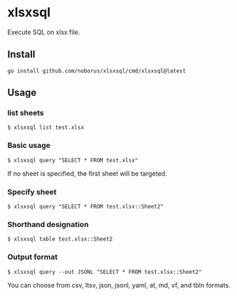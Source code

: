 # xlsxsql

Execute SQL on xlsx file.

## Install

```console
go install github.com/noborus/xlsxsql/cmd/xlsxsql@latest
```

## Usage

### list sheets

```console
$ xlsxsql list test.xlsx
```

### Basic usage

```console
$ xlsxsql query "SELECT * FROM test.xlsx"
```

If no sheet is specified, the first sheet will be targeted.

### Specify sheet

```console
$ xlsxsql query "SELECT * FROM test.xlsx::Sheet2"
```

### Shorthand designation

```console
$ xlsxsql table test.xlsx::Sheet2
```

### Output format

```console
$ xlsxsql query --out JSONL "SELECT * FROM test.xlsx::Sheet2"
```

You can choose from csv, ltsv, json, jsonl, yaml, at, md, vf, and tbln formats.